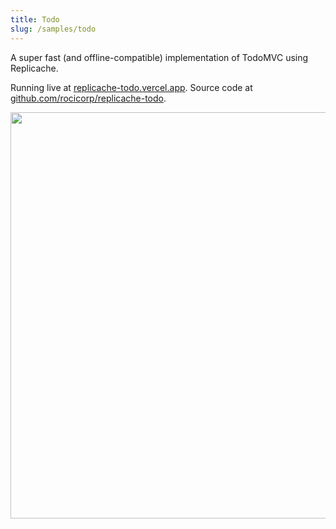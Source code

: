 ```yaml
---
title: Todo
slug: /samples/todo
---
```


A super fast (and offline-compatible) implementation of TodoMVC using Replicache.

Running live at [replicache-todo.vercel.app](https://replicache-todo.vercel.app). Source code at [github.com/rocicorp/replicache-todo](https://github.com/rocicorp/replicache-todo).

<p class="text--center">
  <img src="/img/setup/todo.webp" width="650"/>
</p>

